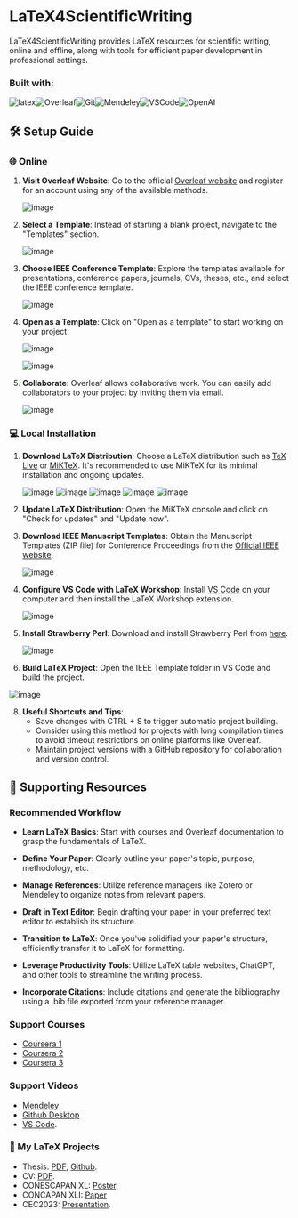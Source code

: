 # LaTeX4ScientificWriting

LaTeX4ScientificWriting provides LaTeX resources for scientific writing, online and offline, along with tools for efficient paper development in professional settings.

<h3 align="left"> Built with: </h3>

![latex](https://img.shields.io/badge/-LaTeX-000?&logo=latex)![Overleaf](https://img.shields.io/badge/-Overleaf-000?&logo=Overleaf)![Git](https://img.shields.io/badge/-Git-000?&logo=Git)![Mendeley](https://img.shields.io/badge/-Mendeley-000?&logo=Mendeley)![VSCode](https://img.shields.io/badge/-visualstudiocode-000?&logo=visualstudiocode)![OpenAI](https://img.shields.io/badge/-OpenAI-000?&logo=OpenAI)

## 🛠️ Setup Guide

### 🌐 Online

1. **Visit Overleaf Website**: Go to the official [Overleaf website](https://www.overleaf.com/) and register for an account using any of the available methods.

   ![image](https://github.com/AJ23A/LaTeX4ScientificWriting/assets/108604372/23cc8629-751e-4e04-bfb6-6c545fa82220)


2. **Select a Template**: Instead of starting a blank project, navigate to the "Templates" section.

   ![image](https://github.com/AJ23A/LaTeX4ScientificWriting/assets/108604372/7b16af5a-5c1f-4570-8c94-0340374d5a69)


3. **Choose IEEE Conference Template**: Explore the templates available for presentations, conference papers, journals, CVs, theses, etc., and select the IEEE conference template.

   ![image](https://github.com/AJ23A/LaTeX4ScientificWriting/assets/108604372/d3ddf6c2-b40b-476f-9406-285480aab4e8)


4. **Open as a Template**: Click on "Open as a template" to start working on your project.

   ![image](https://github.com/AJ23A/LaTeX4ScientificWriting/assets/108604372/ba52260a-9210-449d-9845-4d5f36a63927)

   ![image](https://github.com/AJ23A/LaTeX4ScientificWriting/assets/108604372/b7199cf9-d1d8-4b7d-bbbd-fa719b935871)


5. **Collaborate**: Overleaf allows collaborative work. You can easily add collaborators to your project by inviting them via email.

   ![image](https://github.com/AJ23A/LaTeX4ScientificWriting/assets/108604372/3300435e-494e-49b7-a8a9-4f40becaabde)

### 💻 Local Installation

1. **Download LaTeX Distribution**: Choose a LaTeX distribution such as [TeX Live](https://www.tug.org/texlive/) or [MiKTeX](https://miktex.org/download). It's recommended to use MiKTeX for its minimal installation and ongoing updates.

   ![image](https://github.com/AJ23A/LaTeX4ScientificWriting/assets/108604372/70017c9b-7d81-4211-9304-1cc2ab0571e1)
   ![image](https://github.com/AJ23A/LaTeX4ScientificWriting/assets/108604372/1cb73e1e-fac4-40fd-9149-159f849d853d)
   ![image](https://github.com/AJ23A/LaTeX4ScientificWriting/assets/108604372/9bcf76de-00c0-4792-8d66-a085822df50a)
   ![image](https://github.com/AJ23A/LaTeX4ScientificWriting/assets/108604372/70ac2c2c-13ff-4df0-a28d-f105254f5241)
   ![image](https://github.com/AJ23A/LaTeX4ScientificWriting/assets/108604372/df51e3ec-7de7-435b-b27d-53b12f6f2247)


3. **Update LaTeX Distribution**: Open the MiKTeX console and click on "Check for updates" and "Update now".

4. **Download IEEE Manuscript Templates**: Obtain the Manuscript Templates (ZIP file) for Conference Proceedings from the [Official IEEE website](https://www.ieee.org/conferences/publishing/templates.html).

   ![image](https://github.com/AJ23A/LaTeX4ScientificWriting/assets/108604372/01f3c375-61f1-4bfe-80d4-6d4ea550de21)

5. **Configure VS Code with LaTeX Workshop**: Install [VS Code](https://code.visualstudio.com/download) on your computer and then install the LaTeX Workshop extension.

     ![image](https://github.com/AJ23A/LaTeX4ScientificWriting/assets/108604372/7aafc3ba-3860-4aec-bcd4-dca5763685ce)


6. **Install Strawberry Perl**: Download and install Strawberry Perl from [here](https://strawberryperl.com/).

   ![image](https://github.com/AJ23A/LaTeX4ScientificWriting/assets/108604372/c849d366-cddd-4397-b14b-f76bffb3c701)


7. **Build LaTeX Project**: Open the IEEE Template folder in VS Code and build the project.

  ![image](https://github.com/AJ23A/LaTeX4ScientificWriting/assets/108604372/668b6df9-8c06-45be-b041-5c71ebc78c9d)

  
8. **Useful Shortcuts and Tips**:
   - Save changes with CTRL + S to trigger automatic project building.
   - Consider using this method for projects with long compilation times to avoid timeout restrictions on online platforms like Overleaf.
   - Maintain project versions with a GitHub repository for collaboration and version control.


## 📘 Supporting Resources

### Recommended Workflow

- **Learn LaTeX Basics**: Start with courses and Overleaf documentation to grasp the fundamentals of LaTeX.
  
- **Define Your Paper**: Clearly outline your paper's topic, purpose, methodology, etc.
  
- **Manage References**: Utilize reference managers like Zotero or Mendeley to organize notes from relevant papers.
  
- **Draft in Text Editor**: Begin drafting your paper in your preferred text editor to establish its structure.
  
- **Transition to LaTeX**: Once you've solidified your paper's structure, efficiently transfer it to LaTeX for formatting.
  
- **Leverage Productivity Tools**: Utilize LaTeX table websites, ChatGPT, and other tools to streamline the writing process.
  
- **Incorporate Citations**: Include citations and generate the bibliography using a .bib file exported from your reference manager.

### Support Courses

- [Coursera 1](https://www.coursera.org/projects/bases-latex)
- [Coursera 2](https://www.coursera.org/projects/articulo-cientifico-latex)
- [Coursera 3](https://www.coursera.org/projects/curriculum-profesional-latex)

### Support Videos

- [Mendeley](https://www.youtube.com/watch?v=OzFHGFnAM2Q)
- [Github Desktop](https://www.youtube.com/watch?v=MaqVvXv6zrU)
- [VS Code](https://www.youtube.com/watch?v=B-s71n0dHUk).

### 📝 My LaTeX Projects
- Thesis: [PDF](https://rd.udb.edu.sv/items/750ac3d3-83eb-4eaa-9ee7-13663b996505), [Github](https://github.com/AJ23A/Thesis-Design-and-Simulation-of-a-COTS-Based-Electrical-Power-System-for-HABs).
- CV: [PDF](https://github.com/AJ23A/AJ23A/blob/master/ResearcherCV.pdf).
- CONESCAPAN XL: [Poster]().
- CONCAPAN XLI: [Paper](https://ieeexplore.ieee.org/document/10517562)
- CEC2023: [Presentation]().


